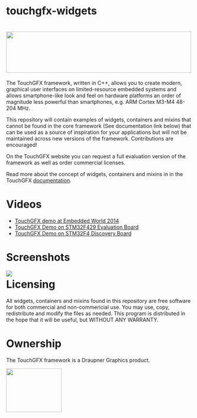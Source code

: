 touchgfx-widgets
================

# <img src="http://touchgfx.com/static/touchgfx_logo_03_small.png" width="500" height="111">

The TouchGFX framework, written in C++, allows you to create modern, graphical user interfaces on limited-resource embedded systems and allows smartphone-like look and feel on hardware platforms an order of magnitude less powerful than smartphones, e.g. ARM Cortex M3-M4 48-204 MHz.

This repository will contain examples of widgets, containers and mixins that cannot be found in the core framework (See documentation link below) that can be used as a source of inspiration for your applications but  will not be maintained across new versions of the framework. Contributions are encouraged!

On the TouchGFX website you can request a full evaluation version of the framework as well as order commercial licenses. 

Read more about the concept of widgets, containers and mixins in  in the TouchGFX [documentation](http://touchgfx.com/documentation/html/index.html).

# Videos

* [TouchGFX demo at Embedded World 2014](http://www.youtube.com/watch?v=9qMQdrFGXI4)
* [TouchGFX Demo on STM32F429 Evaluation Board](http://www.youtube.com/watch?v=QcKX_Pc6ldU)
* [TouchGFX Demo on STM32F4 Discovery Board](http://www.youtube.com/watch?v=j-fgE1hOlbo)

# Screenshots

<img align="left" src="http://touchgfx.com/static/touchgfx_demos.png">

# Licensing

All widgets, containers and mixins found in this repository are free software for both commercial and non-commericial use. You may use, copy, redistribute and modify the files as needed. This program is distributed in the hope that it will be useful, but WITHOUT ANY WARRANTY.

# Ownership

The TouchGFX framework is a Draupner Graphics product.

<img align="left" width="150" height="118" src="http://touchgfx.com/static/draupner_vlogo.png">
